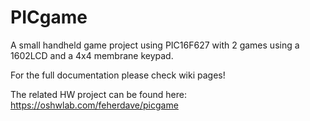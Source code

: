 # PICgame

A small handheld game project using PIC16F627 with 2 games using a 1602LCD and a 4x4 membrane keypad.

For the full documentation please check wiki pages!

The related HW project can be found here: https://oshwlab.com/feherdave/picgame
